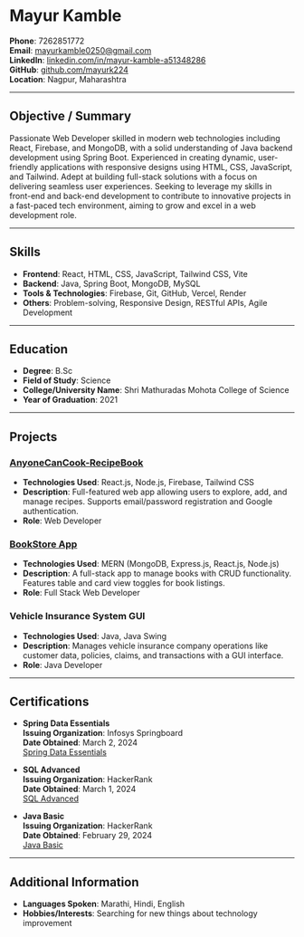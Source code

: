 # Mayur Kamble

**Phone**: 7262851772  
**Email**: mayurkamble0250@gmail.com  
**LinkedIn**: [linkedin.com/in/mayur-kamble-a51348286](https://linkedin.com/in/mayur-kamble-a51348286)  
**GitHub**: [github.com/mayurk224](https://github.com/mayurk224)  
**Location**: Nagpur, Maharashtra  

---

## Objective / Summary
Passionate Web Developer skilled in modern web technologies including React, Firebase, and MongoDB, with a solid understanding of Java backend development using Spring Boot. Experienced in creating dynamic, user-friendly applications with responsive designs using HTML, CSS, JavaScript, and Tailwind. Adept at building full-stack solutions with a focus on delivering seamless user experiences. Seeking to leverage my skills in front-end and back-end development to contribute to innovative projects in a fast-paced tech environment, aiming to grow and excel in a web development role.

---

## Skills

- **Frontend**: React, HTML, CSS, JavaScript, Tailwind CSS, Vite
- **Backend**: Java, Spring Boot, MongoDB, MySQL
- **Tools & Technologies**: Firebase, Git, GitHub, Vercel, Render
- **Others**: Problem-solving, Responsive Design, RESTful APIs, Agile Development

---

## Education

- **Degree**: B.Sc  
- **Field of Study**: Science  
- **College/University Name**: Shri Mathuradas Mohota College of Science  
- **Year of Graduation**: 2021

---

## Projects

### [AnyoneCanCook-RecipeBook](https://anyone-can-cook-recipe-book.vercel.app/)
- **Technologies Used**: React.js, Node.js, Firebase, Tailwind CSS  
- **Description**: Full-featured web app allowing users to explore, add, and manage recipes. Supports email/password registration and Google authentication.  
- **Role**: Web Developer  

### [BookStore App](https://book-store-app-frontend-amber.vercel.app/)
- **Technologies Used**: MERN (MongoDB, Express.js, React.js, Node.js)  
- **Description**: A full-stack app to manage books with CRUD functionality. Features table and card view toggles for book listings.  
- **Role**: Full Stack Web Developer  

### Vehicle Insurance System GUI
- **Technologies Used**: Java, Java Swing  
- **Description**: Manages vehicle insurance company operations like customer data, policies, claims, and transactions with a GUI interface.  
- **Role**: Java Developer  

---

## Certifications

- **Spring Data Essentials**  
  **Issuing Organization**: Infosys Springboard  
  **Date Obtained**: March 2, 2024  
  [Spring Data Essentials](https://drive.google.com/file/d/10Z8fXlarw-GK7VlSC4xAs6cegZ0IP-Vv/view)  

- **SQL Advanced**  
  **Issuing Organization**: HackerRank  
  **Date Obtained**: March 1, 2024  
  [SQL Advanced](https://www.hackerrank.com/certificates/81bbca09fbb3)  

- **Java Basic**  
  **Issuing Organization**: HackerRank  
  **Date Obtained**: February 29, 2024  
  [Java Basic](https://www.hackerrank.com/certificates/95b3a8780c99)  

---

## Additional Information

- **Languages Spoken**: Marathi, Hindi, English  
- **Hobbies/Interests**: Searching for new things about technology improvement  
